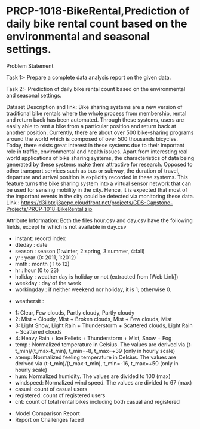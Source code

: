 # PRCP-1018-BikeRental,Prediction of daily bike rental count based on the environmental and seasonal settings.

Problem Statement

Task 1:- Prepare a complete data analysis report on the given data.

Task 2:- Prediction of daily bike rental count based on the environmental and seasonal settings.

Dataset Description and link:
Bike sharing systems are a new version of traditional bike rentals where the whole process from membership, rental and return back has been automated. Through these systems, users are easily able to rent a bike from a particular position and return back at another position. Currently, there are about over 500 bike-sharing programs around the world which is composed of over 500 thousands bicycles. Today, there exists great interest in these systems due to their important role in traffic, environmental and health issues. Apart from interesting real world applications of bike sharing systems, the characteristics of data being generated by these systems make them attractive for research. Opposed to other transport services such as bus or subway, the duration of travel, departure and arrival position is explicitly recorded in these systems. This feature turns the bike sharing system into a virtual sensor network that can be used for sensing mobility in the city. Hence, it is expected that most of the important events in the city could be detected via monitoring these data.
Link : https://d3ilbtxij3aepc.cloudfront.net/projects/CDS-Capstone-Projects/PRCP-1018-BikeRental.zip

Attribute Information:
Both the files hour.csv and day.csv have the following fields, except hr which is not available in day.csv
- instant: record index
- dteday : date
- season : season (1:winter, 2:spring, 3:summer, 4:fall)
- yr : year (0: 2011, 1:2012)
- mnth : month ( 1 to 12)
- hr : hour (0 to 23)
- holiday : weather day is holiday or not (extracted from [Web Link])
- weekday : day of the week
- workingday : if neither weekend nor holiday, it is 1; otherwise 0.
+ weathersit :
- 1: Clear, Few clouds, Partly cloudy, Partly cloudy
- 2: Mist + Cloudy, Mist + Broken clouds, Mist + Few clouds, Mist
- 3: Light Snow, Light Rain + Thunderstorm + Scattered clouds, Light Rain + Scattered clouds
- 4: Heavy Rain + Ice Pellets + Thunderstorm + Mist, Snow + Fog
- temp : Normalized temperature in Celsius. The values are derived via (t-t_min)/(t_max-t_min), t_min=-8, t_max=+39 (only in hourly scale)
- atemp: Normalized feeling temperature in Celsius. The values are derived via (t-t_min)/(t_max-t_min), t_min=-16, t_max=+50 (only in hourly scale)
- hum: Normalized humidity. The values are divided to 100 (max)
- windspeed: Normalized wind speed. The values are divided to 67 (max)
- casual: count of casual users
- registered: count of registered users
- cnt: count of total rental bikes including both casual and registered

* Model Comparison Report
* Report on Challenges faced


